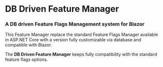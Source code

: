 # DB Driven Feature Manager
### A DB driven Feature Flags Management system for Blazor

This Feature Manager replace the standard Feature Flags Manager available in ASP.NET Core with a version fully customizable via database and compatible with Blazor.  
  
The **DB Driven Feature Manager** keeps fully compatibility with the standard feature flags options.
